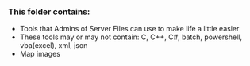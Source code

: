 ### This folder contains:
- Tools that Admins of Server Files can use to make life a little easier
- These tools may or may not contain:  C, C++, C#, batch, powershell, vba(excel), xml, json
- Map images
